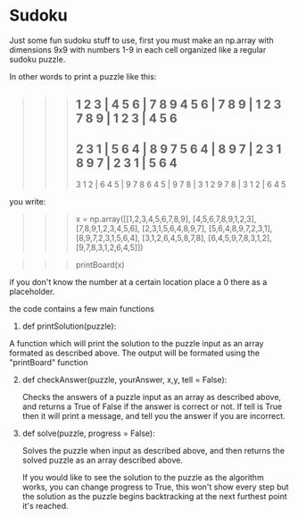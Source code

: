 # Sudoku
Just some fun sudoku stuff
to use, first you must make an np.array with dimensions 9x9 with numbers 1-9 in each cell organized like a regular sudoku puzzle.

In other words to print a puzzle like this:
>>>1 2 3 | 4 5 6 | 7 8 9
>>>4 5 6 | 7 8 9 | 1 2 3
>>>7 8 9 | 1 2 3 | 4 5 6
>>>----------------------
>>>2 3 1 | 5 6 4 | 8 9 7 
>>>5 6 4 | 8 9 7 | 2 3 1
>>>8 9 7 | 2 3 1 | 5 6 4
>>>----------------------
>>>3 1 2 | 6 4 5 | 9 7 8
>>>6 4 5 | 9 7 8 | 3 1 2
>>>9 7 8 | 3 1 2 | 6 4 5

you write:

>>>x = np.array([[1,2,3,4,5,6,7,8,9],
[4,5,6,7,8,9,1,2,3],
[7,8,9,1,2,3,4,5,6],
[2,3,1,5,6,4,8,9,7],
[5,6,4,8,9,7,2,3,1],
[8,9,7,2,3,1,5,6,4],
[3,1,2,6,4,5,8,7,8],
[6,4,5,9,7,8,3,1,2],
[9,7,8,3,1,2,6,4,5]])

>>>printBoard(x)

if you don't know the number at a certain location place a 0 there as a placeholder.

the code contains a few main functions

1) def printSolution(puzzle):

  A function which will print the solution to the puzzle input as an array formated as described above.
  The output will be formated using the "printBoard" function
  
2) def checkAnswer(puzzle, yourAnswer, x,y, tell = False):

    Checks the answers of a puzzle input as an array as described above, and returns a True of False if the answer is correct or not.
    If tell is True then it will print a message, and tell you the answer if you are incorrect.
    
 3) def solve(puzzle, progress = False):
    
    Solves the puzzle when input as described above, and then returns the solved puzzle as an array described above.
    
    If you would like to see the solution to the puzzle as the algorithm works, you can change progress to True,
    this won't show every step but the solution as the puzzle begins backtracking at the next furthest point it's
    reached.
